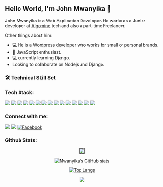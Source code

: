 <br>
<p align="center">
<!--<img src="https://iili.io/H3UK6tn.png">-->
</p>

## Hello World, I'm John Mwanyika 👋
John Mwanyika is a Web Application Developer. He works as a Junior developer at <span><a href="https://algominetech.co.ke">Algomine<a/></span> tech and also a part-time Freelancer. 

Other things about him:
- 💻 He is a Wordpress developer who works for small or personal brands.
- 🎉 JavaScript enthusiast.
- 💻 currently learning Django.
- Looking to collaborate on Nodejs and Django.
 

### 🛠️  Technical Skill Set

### Tech Stack:
<p float="left">
<img src="https://img.shields.io/badge/html5-%23E34F26.svg?style=for-the-badge&logo=html5&logoColor=white">
<img src="https://img.shields.io/badge/css3-%231572B6.svg?style=for-the-badge&logo=css3&logoColor=white">
<img src="https://img.shields.io/badge/php-%23777BB4.svg?style=for-the-badge&logo=php&logoColor=white">
<img src="https://img.shields.io/badge/tailwindcss-%2338B2AC.svg?style=for-the-badge&logo=tailwind-css&logoColor=white">
<img src="https://img.shields.io/badge/JavaScript-F7DF1E?style=for-the-badge&logo=javascript&logoColor=black">
<img src="https://img.shields.io/badge/C-00599C?style=for-the-badge&logo=c&logoColor=white">
<img src="https://img.shields.io/badge/Python-14354C?style=for-the-badge&logo=python&logoColor=white">
<img src="https://img.shields.io/badge/bootstrap-%23563D7C.svg?style=for-the-badge&logo=bootstrap&logoColor=white">
<img src="https://img.shields.io/badge/node.js-6DA55F?style=for-the-badge&logo=node.js&logoColor=white">
<img src="https://img.shields.io/badge/express.js-%23404d59.svg?style=for-the-badge&logo=express&logoColor=%2361DAFB">
<img src="https://img.shields.io/badge/vuejs-%2335495e.svg?style=for-the-badge&logo=vuedotjs&logoColor=%234FC08D">
<img src="https://img.shields.io/badge/Nuxt-black?style=for-the-badge&logo=nuxt.js&logoColor=white">
<img src="https://img.shields.io/badge/Vuetify-1867C0?style=for-the-badge&logo=vuetify&logoColor=AEDDFF">
<img src="https://img.shields.io/badge/MongoDB-%234ea94b.svg?style=for-the-badge&logo=mongodb&logoColor=white">
<img src="https://img.shields.io/badge/mysql-%2300f.svg?style=for-the-badge&logo=mysql&logoColor=white">
</p>


### Connect with me:

[<img src="https://img.shields.io/badge/Gmail-D14836?style=for-the-badge&logo=gmail&logoColor=white" />](mailto:5476benja@gmail.com)
[<img src="https://img.shields.io/badge/LinkedIn-0077B5?style=for-the-badge&logo=linkedin&logoColor=white" />](https://linkedin.com/in/john-mwanyika-64534a25a )
[![Facebook](https://img.shields.io/badge/Facebook-%231877F2.svg?logo=Facebook&logoColor=white)](https://facebook.com/john.mwanyika.33)

<!---
JohnMwanyika is a ✨ special ✨ repository because its `README.md` (this file) appears on your GitHub profile.
You can click the Preview link to take a look at your changes.
--->

### Github Stats:
<center>

<img border="1" src = "https://github-profile-summary-cards.vercel.app/api/cards/profile-details?username=JohnMwanyika&theme=radical" />

![Mwanyika's GitHub stats](https://github-readme-stats.vercel.app/api?username=JohnMwanyika&show_icons=true&theme=radical)

[![Top Langs](https://github-readme-stats.vercel.app/api/top-langs/?username=JohnMwanyika&langs_count=5&show_icons=true&theme=radical)](https://github.com/JohnMwanyika/github-readme-stats)

<img src="https://github-profile-trophy.vercel.app/?username=JohnMwanyika&margin-w=5&theme=radical">

</center>
